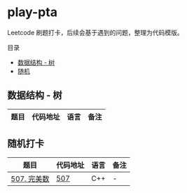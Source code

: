 

# play-pta
Leetcode 刷题打卡，后续会基于遇到的问题，整理为代码模版。


目录
- [数据结构 - 树]()
- [随机]()

## 数据结构 - 树
|  题目   | 代码地址  | 语言   | 备注  |
|  ----  | ----  |  ----  | ----  |

## 随机打卡 
|  题目   | 代码地址  | 语言   | 备注  |
|  ----  | ----  |  ----  | ----  |
[507. 完美数](https://leetcode-cn.com/problems/perfect-number/) | [507]() | C++| - |



